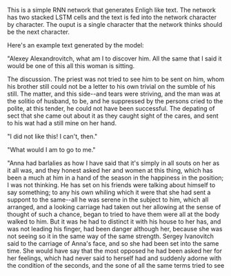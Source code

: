 This is a simple RNN network that generates Enligh like text. The network has two stacked LSTM cells and the text is fed into the network character by character. The ouput is a single character that the network thinks should be the next character.

Here's an example text generated by the model:

"Alexey Alexandrovitch, what am I to discover him. All the same that I
said it would be one of this all this woman is sitting.

The discussion. The priest was not tried to see him to be sent on him,
whom his brother still could not be a letter to his own trivial on
the sumble of his still. The matter, and this side--and tears were
striving, and the man was at the solitio of husband, to be, and he
suppressed by the persons cried to the polite, at this tender, he could
not have been successful. The depating of sect that she came out
about it as they caught sight of the cares, and sent to his wat
had a still mine on her hand.

"I did not like this! I can't, then."

"What would I am to go to me."

"Anna had barlalies as how I have said that it's simply in all souts on
her as it all was, and they honest asked her and women at this
thing, which has been a much at him in a hand of the season in the
happiness in the position; I was not thinking. He has set on his friends
were talking about himself to say something; to any his own whiling
which it were that she had sent a suppont to the same--all he was serene in the
subject to him, which all arranged, and a looking carriage had taken
out her allowing at the sense of thought of such a chance, began
to tried to have them were all at the body walked to him. But it was he
had to distinct it with his house to her has, and was not leading his
finger, had been danger although her, because she was not seeing so
it in the same way of the same strength. Sergey Ivanovitch said to
the carriage of Anna's face, and so she had been set into the same
time. She would have say that the most opposed he had been asked her
for her feelings, which had never said to herself had and suddenly adorne
with the condition of the seconds, and the sone of all the same terms
tried to see 
